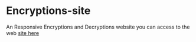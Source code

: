 # Encryptions-site
An Responsive Encryptions and Decryptions website 
you can access to the web [site here](http://encryptions.atwebpages.com)
